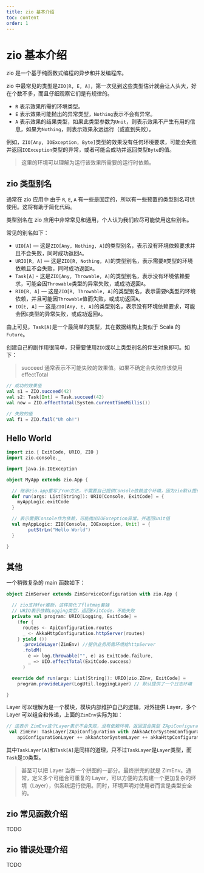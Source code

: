 ```yaml
---
title: zio 基本介绍
toc: content
order: 1
---
```


# zio 基本介绍

zio 是一个基于纯函数式编程的异步和并发编程库。

zio 中最常见的类型是`ZIO[R, E, A]`，第一次见到这些类型估计就会让人头大，好在个数不多，而且仔细观察它们是有规律的。

- `R` 表示效果所需的环境类型。
- `E` 表示效果可能抛出的异常类型，`Nothing`表示不会有异常。
- `A` 表示效果的结果类型，如果此类型参数为`Unit`，则表示效果不产生有用的信息，如果为`Nothing`，则表示效果永远运行（或直到失败）。

例如，`ZIO[Any, IOException, Byte]`类型的效果没有任何环境要求，可能会失败并返回`IOException`类型的异常，或者可能会成功并返回类型`Byte`的值。

> 这里的环境可以理解为运行该效果所需要的运行时依赖。

## zio 类型别名

通常在 zio 应用中 由于 `R`, `E`, `A` 有一些是固定的，所以有一些预置的类型别名可供使用。这将有助于简化代码。

类型别名在 zio 应用中非常常见和通用，个人认为我们应尽可能使用这些别名。

常见的别名如下：

- `UIO[A]` — 这是`ZIO[Any, Nothing, A]`的类型别名，表示没有环境依赖要求并且不会失败，同时成功返回`A`。
- `URIO[R, A]` — 这是`ZIO[R, Nothing, A]`的类型别名，表示需要`R`类型的环境依赖且不会失败，同时成功返回`A`。
- `Task[A]` - 这是`ZIO[Any, Throwable, A]`的类型别名，表示没有环境依赖要求，可能会因`Throwable`类型的异常失败，或成功返回`A`。
- `RIO[R, A]` — 这是`ZIO[R, Throwable, A]`的类型别名，表示需要`R`类型的环境依赖，并且可能因`Throwable`值而失败，或成功返回`A`。
- `IO[E, A]` — 这是`ZIO[Any, E, A]`的类型别名，表示没有环境依赖要求，可能会因`E`类型的异常失败，或成功返回`A`。

由上可见，`Task[A]`是一个最简单的类型，其在数据结构上类似于 Scala 的`Future`。

创建自己的副作用很简单，只需要使用`ZIO`或以上类型别名的伴生对象即可。如下：

> succeed 通常表示不可能失败的效果值。如果不确定会失败应该使用 effectTotal

```scala
// 成功的效果值
val s1 = ZIO.succeed(42)
val s2: Task[Int] = Task.succeed(42)
val now = ZIO.effectTotal(System.currentTimeMillis())

// 失败的值
val f1 = ZIO.fail("Uh oh!")
```

## Hello World

```scala
import zio.{ ExitCode, URIO, ZIO }
import zio.console._

import java.io.IOException

object MyApp extends zio.App {

  // 继承zio.app重写了run方法，不需要自己提供Console依赖这个环境，因为zio默认提供了。
  def run(args: List[String]): URIO[Console, ExitCode] = {
    myAppLogic.exitCode
  }

  // 表示需要Console作为依赖，可能抛出IOException异常，并返回Unit值
  val myAppLogic: ZIO[Console, IOException, Unit] = {
        putStrLn("Hello World")
  }

}
```

## 其他

一个稍微复杂的 main 函数如下：

```scala
object ZimServer extends ZimServiceConfiguration with zio.App {

  // zio支持for推断，这样简化了flatmap套娃
  // URIO表示依赖Logging类型，返回ExitCode，不能失败
  private val program: URIO[Logging, ExitCode] =
    (for {
      routes <- ApiConfiguration.routes
      _ <- AkkaHttpConfiguration.httpServer(routes)
    } yield ())
      .provideLayer(ZimEnv) //提供业务所需环境给httpServer
      .foldM(
        e => log.throwable("", e) as ExitCode.failure,
        _ => UIO.effectTotal(ExitCode.success)
      )

  override def run(args: List[String]): URIO[zio.ZEnv, ExitCode] =
    program.provideLayer(LogUtil.loggingLayer) // 默认提供了一个日志环境

}
```

Layer 可以理解为是一个模块，模块内部维护自己的逻辑，对外提供 Layer，多个 Layer 可以组合和传递，上面的`ZimEnv`实际为如：

```scala
// 这表示 ZimEnv这个Layer表示不会失败，没有依赖环境，返回混合类型 ZApiConfiguration with ZAkkaActorSystemConfiguration with ZAkkaHttpConfiguration
 val ZimEnv: TaskLayer[ZApiConfiguration with ZAkkaActorSystemConfiguration with ZAkkaHttpConfiguration] =
    apiConfigurationLayer ++ akkaActorSystemLayer ++ akkaHttpConfigurationLayer
```

其中`TaskLayer[A]`和`Task[A]`是同样的道理，只不过`TaskLayer`是`Layer`类型，而`Task`是`IO`类型。

> 甚至可以把 Layer 当做一个拼图的一部分。最终拼完的就是 ZimEnv。通常，定义多个可组合可重复的 Layer，可以方便的去构建一个更加复杂的环境（Layer），供系统运行使用。同时，环境声明对使用者而言是类型安全的。

## zio 常见函数介绍

TODO

## zio 错误处理介绍

TODO
